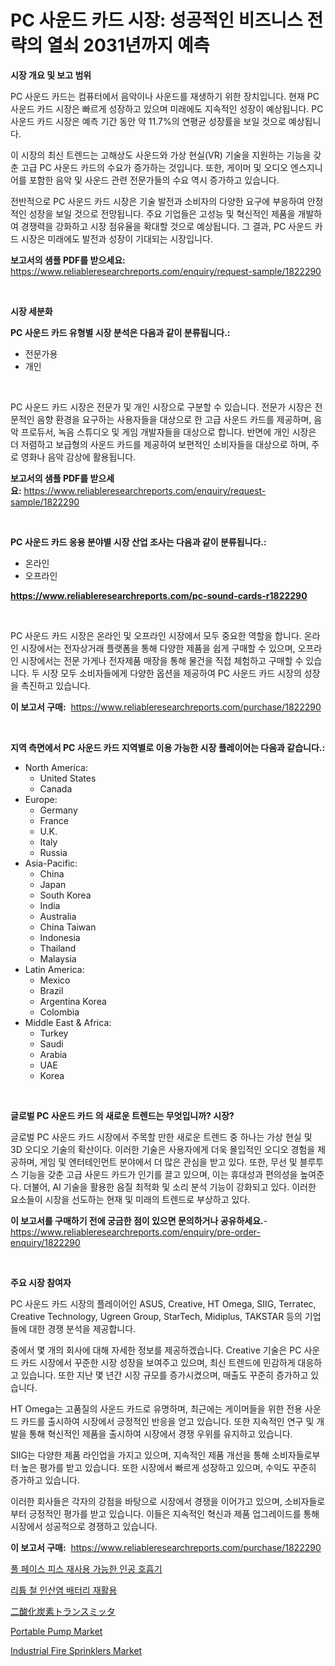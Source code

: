 <p><h1>PC 사운드 카드 시장: 성공적인 비즈니스 전략의 열쇠 2031년까지 예측</h1></p><p><strong>시장 개요 및 보고 범위</strong></p>
<p><p>PC 사운드 카드는 컴퓨터에서 음악이나 사운드를 재생하기 위한 장치입니다. 현재 PC 사운드 카드 시장은 빠르게 성장하고 있으며 미래에도 지속적인 성장이 예상됩니다. PC 사운드 카드 시장은 예측 기간 동안 약 11.7%의 연평균 성장률을 보일 것으로 예상됩니다.</p><p>이 시장의 최신 트렌드는 고해상도 사운드와 가상 현실(VR) 기술을 지원하는 기능을 갖춘 고급 PC 사운드 카드의 수요가 증가하는 것입니다. 또한, 게이머 및 오디오 엔스지니어를 포함한 음악 및 사운드 관련 전문가들의 수요 역시 증가하고 있습니다.</p><p>전반적으로 PC 사운드 카드 시장은 기술 발전과 소비자의 다양한 요구에 부응하여 안정적인 성장을 보일 것으로 전망됩니다. 주요 기업들은 고성능 및 혁신적인 제품을 개발하여 경쟁력을 강화하고 시장 점유율을 확대할 것으로 예상됩니다. 그 결과, PC 사운드 카드 시장은 미래에도 발전과 성장이 기대되는 시장입니다.</p></p>
<p><strong>보고서의 샘플 PDF를 받으세요:</strong> <a href="https://www.reliableresearchreports.com/enquiry/request-sample/1822290">https://www.reliableresearchreports.com/enquiry/request-sample/1822290</a></p>
<p>&nbsp;</p>
<p><strong>시장 세분화</strong></p>
<p><strong>PC 사운드 카드 유형별 시장 분석은 다음과 같이 분류됩니다.:</strong></p>
<p><ul><li>전문가용</li><li>개인</li></ul></p>
<p>&nbsp;</p>
<p><p>PC 사운드 카드 시장은 전문가 및 개인 시장으로 구분할 수 있습니다. 전문가 시장은 전문적인 음향 환경을 요구하는 사용자들을 대상으로 한 고급 사운드 카드를 제공하며, 음악 프로듀서, 녹음 스튜디오 및 게임 개발자들을 대상으로 합니다. 반면에 개인 시장은 더 저렴하고 보급형의 사운드 카드를 제공하여 보편적인 소비자들을 대상으로 하며, 주로 영화나 음악 감상에 활용됩니다.</p></p>
<p><strong>보고서의 샘플 PDF를 받으세요:</strong>&nbsp;<a href="https://www.reliableresearchreports.com/enquiry/request-sample/1822290">https://www.reliableresearchreports.com/enquiry/request-sample/1822290</a></p>
<p>&nbsp;</p>
<p><strong> PC 사운드 카드 응용 분야별 시장 산업 조사는 다음과 같이 분류됩니다.:</strong></p>
<p><ul><li>온라인</li><li>오프라인</li></ul></p>
<p><strong><a href="https://www.reliableresearchreports.com/pc-sound-cards-r1822290">https://www.reliableresearchreports.com/pc-sound-cards-r1822290</a></strong></p>
<p>&nbsp;</p>
<p><p>PC 사운드 카드 시장은 온라인 및 오프라인 시장에서 모두 중요한 역할을 합니다. 온라인 시장에서는 전자상거래 플랫폼을 통해 다양한 제품을 쉽게 구매할 수 있으며, 오프라인 시장에서는 전문 가게나 전자제품 매장을 통해 물건을 직접 체험하고 구매할 수 있습니다. 두 시장 모두 소비자들에게 다양한 옵션을 제공하여 PC 사운드 카드 시장의 성장을 촉진하고 있습니다.</p></p>
<p><strong>이 보고서 구매:</strong>&nbsp; <a href="https://www.reliableresearchreports.com/purchase/1822290">https://www.reliableresearchreports.com/purchase/1822290</a></p>
<p>&nbsp;</p>
<p><strong>지역 측면에서 PC 사운드 카드 지역별로 이용 가능한 시장 플레이어는 다음과 같습니다.:</strong></p>
<p><ul>
    <li>
        North America:
        <ul>
            <li>United States</li>
            <li>Canada</li>
        </ul>
    </li>
    <li>
        Europe:
        <ul>
            <li>Germany</li>
            <li>France</li>
            <li>U.K.</li>
            <li>Italy</li>
            <li>Russia</li>
        </ul>
    </li>
    <li>
        Asia-Pacific:
        <ul>
            <li>China</li>
            <li>Japan</li>
            <li>South Korea</li>
            <li>India</li>
            <li>Australia</li>
            <li>China Taiwan</li>
            <li>Indonesia</li>
            <li>Thailand</li>
            <li>Malaysia</li>
        </ul>
    </li>
    <li>
        Latin America:
        <ul>
            <li>Mexico</li>
            <li>Brazil</li>
            <li>Argentina Korea</li>
            <li>Colombia</li>
        </ul>
    </li>
    <li>
        Middle East & Africa:
        <ul>
            <li>Turkey</li>
            <li>Saudi</li>
            <li>Arabia</li>
            <li>UAE</li>
            <li>Korea</li>
        </ul>
    </li>
    </ul></p>
<p>&nbsp;</p>
<p><strong>글로벌 PC 사운드 카드 의 새로운 트렌드는 무엇입니까? 시장?</strong></p>
<p><p>글로벌 PC 사운드 카드 시장에서 주목할 만한 새로운 트렌드 중 하나는 가상 현실 및 3D 오디오 기술의 확산이다. 이러한 기술은 사용자에게 더욱 몰입적인 오디오 경험을 제공하며, 게임 및 엔터테인먼트 분야에서 더 많은 관심을 받고 있다. 또한, 무선 및 블루투스 기능을 갖춘 고급 사운드 카드가 인기를 끌고 있으며, 이는 휴대성과 편의성을 높여준다. 더불어, AI 기술을 활용한 음질 최적화 및 소리 분석 기능이 강화되고 있다. 이러한 요소들이 시장을 선도하는 현재 및 미래의 트렌드로 부상하고 있다.</p></p>
<p><strong>이 보고서를 구매하기 전에 궁금한 점이 있으면 문의하거나 공유하세요.</strong>- <a href="https://www.reliableresearchreports.com/enquiry/pre-order-enquiry/1822290">https://www.reliableresearchreports.com/enquiry/pre-order-enquiry/1822290</a></p>
<p>&nbsp;</p>
<p><strong>주요 시장 참여자</strong></p>
<p><p>PC 사운드 카드 시장의 플레이어인 ASUS, Creative, HT Omega, SIIG, Terratec, Creative Technology, Ugreen Group, StarTech, Midiplus, TAKSTAR 등의 기업들에 대한 경쟁 분석을 제공합니다. </p><p>중에서 몇 개의 회사에 대해 자세한 정보를 제공하겠습니다. Creative 기술은 PC 사운드 카드 시장에서 꾸준한 시장 성장을 보여주고 있으며, 최신 트렌드에 민감하게 대응하고 있습니다. 또한 지난 몇 년간 시장 규모를 증가시켰으며, 매출도 꾸준히 증가하고 있습니다. </p><p>HT Omega는 고품질의 사운드 카드로 유명하며, 최근에는 게이머들을 위한 전용 사운드 카드를 출시하여 시장에서 긍정적인 반응을 얻고 있습니다. 또한 지속적인 연구 및 개발을 통해 혁신적인 제품을 출시하여 시장에서 경쟁 우위를 유지하고 있습니다. </p><p>SIIG는 다양한 제품 라인업을 가지고 있으며, 지속적인 제품 개선을 통해 소비자들로부터 높은 평가를 받고 있습니다. 또한 시장에서 빠르게 성장하고 있으며, 수익도 꾸준히 증가하고 있습니다. </p><p>이러한 회사들은 각자의 강점을 바탕으로 시장에서 경쟁을 이어가고 있으며, 소비자들로부터 긍정적인 평가를 받고 있습니다. 이들은 지속적인 혁신과 제품 업그레이드를 통해 시장에서 성공적으로 경쟁하고 있습니다.</p></p>
<p><strong>이 보고서 구매:</strong>&nbsp;&nbsp;<a href="https://www.reliableresearchreports.com/purchase/1822290">https://www.reliableresearchreports.com/purchase/1822290</a></p>
<p><p><a href="https://github.com/vsr06p4p49/Market-Research-Report-List-1/blob/main/527726630303.md">풀 페이스 피스 재사용 가능한 인공 호흡기</a></p><p><a href="https://github.com/Penelolack456456/Market-Research-Report-List-1/blob/main/722519730304.md">리튬 철 인산염 배터리 재활용</a></p><p><a href="https://github.com/cbigkbh02719/Market-Research-Report-List-1/blob/main/367932333042.md">二酸化炭素トランスミッタ</a></p><p><a href="https://github.com/gamblestampleyjenny50m5sl6/Market-Research-Report-List-2/blob/main/portable-pump-market.md">Portable Pump Market</a></p><p><a href="https://github.com/wwwkeltoum/Market-Research-Report-List-2/blob/main/industrial-fire-sprinklers-market.md">Industrial Fire Sprinklers Market</a></p></p>